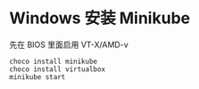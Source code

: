# Windows 安装 Minikube
先在 BIOS 里面启用 VT-X/AMD-v

```
choco install minikube
choco install virtualbox
minikube start
```

